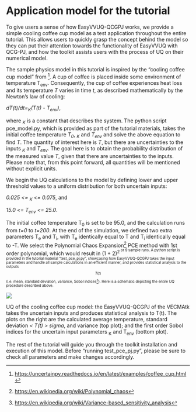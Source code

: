 
Application model for the tutorial
==================================

To give users a sense of how EasyVVUQ-QCGPJ works, we provide a simple cooling
coffee cup model as a test application throughout the entire tutorial. This
allows users to quickly grasp the concept behind the model so they can put their
attention towards the functionality of EasyVVUQ with QCG-PJ, and how the toolkit
assists users with the process of UQ on their numerical model.

The sample physics model in this tutorial is inspired by the “cooling coffee cup
model” from [^2]. A cup of coffee is placed inside some environment of
temperature T<sub>env</sub>. Consequently, the cup of coffee experiences heat
loss and its temperature *T* varies in time *t*, as described mathematically
by the Newton’s law of cooling:

[^2]: https://uncertainpy.readthedocs.io/en/latest/examples/coffee_cup.html

*dT(t)/dt=<sub>K</sub>(T(t) - T<sub>env</sub>)*,

where *<sub>K</sub>* is a constant that describes the system. The python script
pce_model.py, which is provided as part of the tutorial materials, takes the
initial coffee temperature *T<sub>0</sub>*, *<sub>K</sub>* and *T<sub>env</sub>* and
solve the above equation to find *T*. The quantity of interest here is *T*,
but there are uncertainties to the inputs *<sub>K</sub>* and *T<sub>env</sub>*. The
goal here is to obtain the probability distribution of the measured value *T*,
given that there are uncertainties to the inputs. Please note that, from this
point forward, all quantities will be mentioned without explicit units.

We begin the UQ calculations to the model by defining lower and upper threshold
values to a uniform distribution for both uncertain inputs:

*0.025  <=  <sub>K</sub>  <=  0.075*, and

*15.0  <= T<sub>env</sub>  <=  25.0*.

The initial coffee temperature T<sub>0</sub> is set to be 95.0, and the calculation
runs from *t=0* to *t=200*. At the end of the simulation, we defined two
extra parameters T<sub>e</sub> and T<sub>i</sub>, with T<sub>e</sub>  identically equal to T and T<sub>i</sub>
identically equal to -T. We select the Polynomial Chaos Expansion[^3] PCE method with
1st order polynomial, which would result in (1 + 2)<sup>2<sup> or 9 sample runs. A
python script is provided in the tutorial material “test_pce_pj.py”, showcasing
how EasyVVUQ-QCGPJ takes the input parameters and handle all sample calculations
in an efficient manner, and provides statistical analysis to the outputs
$$T(t)$$ (i.e. mean, standard deviation, variance, Sobol indices[^4]). Here is a
schematic depicting the entire UQ procedure described above.

[^3]: https://en.wikipedia.org/wiki/Polynomial_chaos

[^4]: https://en.wikipedia.org/wiki/Variance-based_sensitivity_analysis

![](media/3e3df0f30600f1c35825e952a384b027.png)

UQ of the cooling coffee cup model: the EasyVVUQ-QCGPJ of the VECMAtk takes the
uncertain inputs and produces statistical analysis to T(t). The plots on the
right are the calculated average temperature, standard deviation *< T(t) > sigma*, and variance (top plot); and the first order Sobol indices for the uncertain input parameters <sub>K</sub> and T<sub>env</sub> (bottom plot).

The rest of the tutorial will guide you through the toolkit installation and
execution of this model. Before “running test_pce_pj.py”, please be sure to
check all parameters and make changes accordingly.
